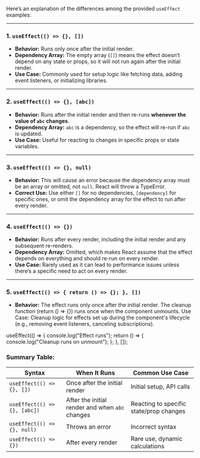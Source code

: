 Here’s an explanation of the differences among the provided `useEffect` examples:

---

### 1. **`useEffect(() => {}, [])`**
- **Behavior:** Runs only once after the initial render.
- **Dependency Array:** The empty array (`[]`) means the effect doesn’t depend on any state or props, so it will not run again after the initial render.
- **Use Case:** Commonly used for setup logic like fetching data, adding event listeners, or initializing libraries.

---

### 2. **`useEffect(() => {}, [abc])`**
- **Behavior:** Runs after the initial render and then re-runs **whenever the value of `abc` changes**.
- **Dependency Array:** `abc` is a dependency, so the effect will re-run if `abc` is updated.
- **Use Case:** Useful for reacting to changes in specific props or state variables.

---

### 3. **`useEffect(() => {}, null)`**
- **Behavior:** This will cause an error because the dependency array must be an array or omitted, not `null`. React will throw a TypeError.
- **Correct Use:** Use either `[]` for no dependencies, `[dependency]` for specific ones, or omit the dependency array for the effect to run after every render.

---

### 4. **`useEffect(() => {})`**
- **Behavior:** Runs after every render, including the initial render and any subsequent re-renders.
- **Dependency Array:** Omitted, which makes React assume that the effect depends on everything and should re-run on every render.
- **Use Case:** Rarely used as it can lead to performance issues unless there’s a specific need to act on every render.

---

### 5. **`useEffect(() => { return () => {}; }, [])`**
- **Behavior:**
The effect runs only once after the initial render.
The cleanup function (return () => {}) runs once when the component unmounts.
Use Case: Cleanup logic for effects set up during the component's lifecycle (e.g., removing event listeners, canceling subscriptions).

useEffect(() => {
  console.log("Effect runs");
  return () => {
    console.log("Cleanup runs on unmount");
  };
}, []);

### Summary Table:

| **Syntax**               | **When It Runs**                             | **Common Use Case**                           |
|---------------------------|-----------------------------------------------|-----------------------------------------------|
| `useEffect(() => {}, [])` | Once after the initial render                | Initial setup, API calls                      |
| `useEffect(() => {}, [abc])` | After the initial render and when `abc` changes | Reacting to specific state/prop changes       |
| `useEffect(() => {}, null)` | Throws an error                            | Incorrect syntax                              |
| `useEffect(() => {})`     | After every render                          | Rare use, dynamic calculations                |
